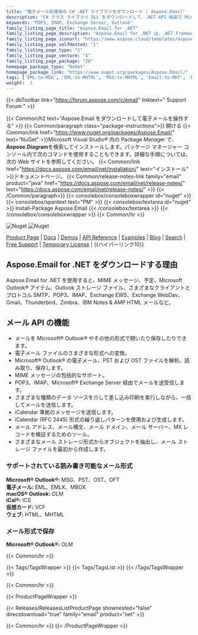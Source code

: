 ```yaml
---
title: "電子メール処理用の C# .NET ライブラリをダウンロード | Aspose.Email"
description: "C# クラス ライブラリ DLL をダウンロードして、.NET API 経由で Microsoft Outlook® アイテム、ストレージ ファイル、SMTP、POP3、IMAP、Exchange EWS、WebDav、Gmail、AMP HTML 電子メールを操作します。"
keywords: "POP3, IMAP, Exchange Server, Outlook"
family_listing_page_title: "Aspose.Email for .NET"
family_listing_page_description: "Aspose.Email for .NET は、.NET Framework、.NET Core、および Xamarin プラットフォームで使用される電子メール処理 API の完全なセットであり、電子メールを作成、操作、変換、および送信する機能を備えたクロスプラットフォーム アプリケーションを構築できます。 Microsoft Outlook を使用します。"
family_listing_page_iconurl: "https://www.aspose.cloud/templates/aspose/App_Themes/V3/images/email/272x272/aspose_email-for-net-min.png"
family_listing_page_selfHosted: "1"
family_listing_page_type: "1"
family_listing_page_venture: "4"
family_listing_page_package: "26"
homepage_package_type: "NuGet"
homepage_package_link: "https://www.nuget.org/packages/Aspose.Email/"
tags: ['EML-to-MSG', 'EML-to-MHTML', 'MSG-to-MHTML', 'Email-to-MHT', 'Email-toEML', 'Email-to-HTML', 'Email-to-OFT']
weight:  1
---
```


{{< dbToolbar link="https://forum.aspose.com/c/email" linktext=" Support Forum " >}}

{{< Common/h2 text="Aspose.Email をダウンロードして電子メールを操作する"  >}}
{{< Common/paragraph class="package-instructions">}}
開ける
{{< Common/link href="https://www.nuget.org/packages/Aspose.Email/" text="NuGet"  >}}Microsoft Visual Studio® 内の Package Manager で、 <b>Aspose.Diagram</b>を検索してインストールします。パッケージ マネージャー コンソール内で次のコマンドを使用することもできます。詳細な手順については、次の Web サイトを参照してください。
{{< Common/link href="https://docs.aspose.com/email/net/installation/" text="インストール"  >}}ドキュメントページ。
{{< Common/release-notes-link family="email" product="java" href="https://docs.aspose.com/email/net/release-notes/" text="https://docs.aspose.com/email/net/release-notes/"  >}}
{{< /Common/paragraph>}}
{{< consolebox/consoleboxwrapper id="nuget" >}}
       {{< consolebox/spantext text="PM" >}}
       {{< consolebox/textarea id="nuget" >}} Install-Package Aspose.Email {{< /consolebox/textarea >}}
{{< /consolebox/consoleboxwrapper >}}
{{< Common/hr >}}

![Nuget](https://img.shields.io/nuget/v/Aspose.Email) ![Nuget](https://img.shields.io/nuget/dt/Aspose.Email?label=nuget%20downloads)

[Product Page](https://products.aspose.com/email/net/) | [Docs](https://docs.aspose.com/email/net/) | [Demos](https://products.aspose.app/email/family) | [API Reference](https://apireference.aspose.com/email/net/) | [Examples](https://github.com/aspose-email/Aspose.Email-for-.NET/tree/master/Examples) | [Blog](https://blog.aspose.com/category/email/) | [Search](https://search.aspose.com/) | [Free Support](https://forum.aspose.com/c/email) | [Temporary License](https://purchase.aspose.com/temporary-license) | {{ハイパーリンク10}}

## Aspose.Email for .NET をダウンロードする理由

Aspose.Email for .NET を使用すると、MIME メッセージ、予定、Microsoft Outlook® アイテム、Outlook ストレージ ファイル、さまざまなクライアントとプロトコル SMTP、POP3、IMAP、Exchange EWS、Exchange WebDav、Gmail、Thunderbird、Zimbra、IBM Notes & AMP HTML メールなど。

## メール API の機能

- メールを Microsoft® Outlook® やその他の形式で開いたり保存したりできます。
- 電子メール ファイルのさまざまな形式への変換。
- Microsoft® Outlook® の電子メール、PST および OST ファイルを解析、読み取り、保存します。
- MIME メッセージの包括的なサポート。
- POP3、IMAP、Microsoft® Exchange Server 経由でメールを送受信します。
- さまざまな種類のデータ ソースを介して差し込み印刷を実行しながら、一括してメールを送信します。
- iCalendar 準拠のメッセージを送信します。
- iCalendar (RFC 2445) 形式の繰り返しパターンを使用および生成します。
- メール アドレス、メール構文、メール ドメイン、メール サーバー、MX レコードを検証するためのツール。
- さまざまなメール ストレージ形式からオブジェクトを抽出し、メール ストレージ ファイルを最初から作成します。

### サポートされている読み書き可能なメール形式

**Microsoft® Outlook®:** MSG、PST、OST、OFT\
**電子メール:** EML、EMLX、MBOX\
**macOS® Outlook:** OLM\
**iCal®:** ICS\
**仮想カード:** VCF\
**ウェブ:** HTML、MHTML

### メール形式で保存

**Microsoft® Outlook®:** OLM

{{< Common/hr >}}

{{< Tags/TagsWrapper >}}
 {{< Tags/TagsList >}}
{{< /Tags/TagsWrapper >}}

{{< Common/hr >}}

{{< ProductPageWrapper >}}
<!-- ReleasesListProductPage-->
   {{< Releases/ReleasesListProductPage shownested="false"  directdownload="true" family="email" product="net" >}}
<!-- /ReleasesListProductPage-->
{{< Common/hr >}}
{{< /ProductPageWrapper >}}

